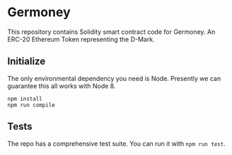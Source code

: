 # Germoney
This repository contains Solidity smart contract code for Germoney. An ERC-20 Ethereum Token representing the D-Mark.

## Initialize
The only environmental dependency you need is Node. Presently we can guarantee this all works with Node 8.
```
npm install
npm run compile
```

## Tests
The repo has a comprehensive test suite. You can run it with `npm run test`.